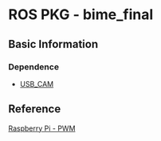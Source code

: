 # ROS PKG - bime_final
## Basic Information
### Dependence
* [USB_CAM](https://index.ros.org/p/usb_cam/github-ros-drivers-usb_cam/)

## Reference
[Raspberry Pi - PWM](https://sourceforge.net/p/raspberry-gpio-python/wiki/PWM/)
